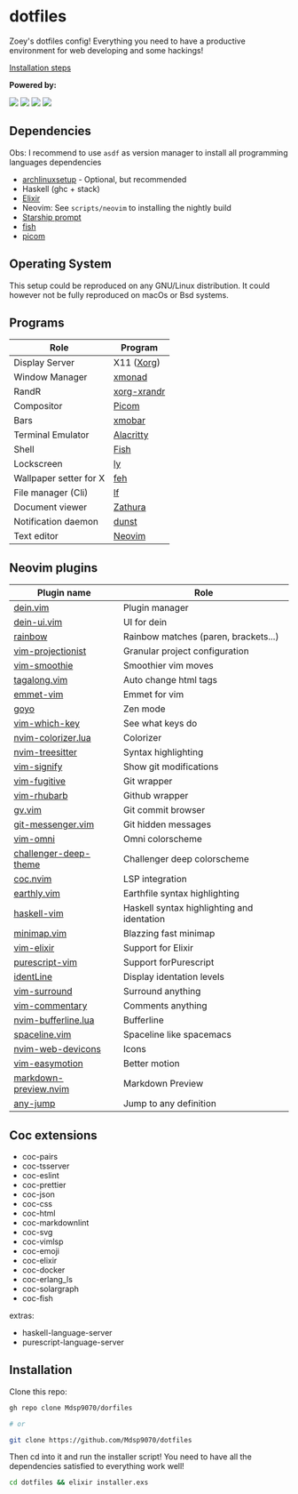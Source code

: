# dotfiles

Zoey's dotfiles config! Everything you need to have a productive
environment for web developing and some hackings!

[Installation steps](#Installation)

**Powered by:**

![](https://img.shields.io/badge/-Arch-informational?style=for-the-badge&logo=Arch-Linux&logoColor=white&color=1793D1)
![](https://img.shields.io/badge/-Xorg-informational?style=for-the-badge&logo=X.Org&logoColor=white&color=F28834)
![](https://img.shields.io/badge/-Fish-informational?style=for-the-badge&logoColor=white&color=5927E3)
![](https://img.shields.io/badge/-Vim-informational?style=for-the-badge&logo=vim&logoColor=white&color=019733)

## Dependencies

Obs: I recommend to use `asdf` as version manager to install all programming
languages dependencies

- [archlinuxsetup](https://github.com/Mdsp9070/archlinux-setup) - Optional, but recommended
- Haskell (ghc + stack)
- [Elixir](https://elixir-lang.org/install.html)
- Neovim: See `scripts/neovim` to installing the nightly build
- [Starship prompt](https://starship.rs/)
- [fish](https://github.com/fish-shell/fish-shell)
- [picom](https://github.com/yshui/picom)

## Operating System

This setup could be reproduced on any GNU/Linux distribution.
It could however not be fully reproduced on macOs or Bsd systems.

## Programs

| Role  | Program |
| ------------- | ------------- |
| Display Server  | X11 ([Xorg](https://wiki.archlinux.org/index.php/Xorg)) |
| Window Manager  | [xmonad](https://xmonad.org/)  |
|RandR | [xorg-xrandr](https://www.archlinux.org/packages/?name=xorg-xrandr)|
|Compositor | [Picom](https://github.com/yshui/picom)|
| Bars | [xmobar](https://hackage.haskell.org/package/xmobar)|
|Terminal Emulator | [Alacritty](https://github.com/alacritty/alacritty)|
| Shell | [Fish](https://github.com/fish-shell/fish-shell)|
| Lockscreen | [ly](https://github.com/nullgemm/ly)|
| Wallpaper setter for X | [feh](https://wiki.archlinux.org/index.php/feh)|
| File manager (Cli) | [lf](https://github.com/gokcehan/lf/) |
| Document viewer | [Zathura](https://pwmt.org/projects/zathura/) |
| Notification daemon | [dunst](https://dunst-project.org/) |
| Text editor | [Neovim](https://neovim.io/) |

## Neovim plugins

| Plugin name | Role
| ----------- | ----
| [dein.vim](https://github.com/Shougo/dein.vim) | Plugin manager |
| [dein-ui.vim](https://github.com/wsdjeg/dein-ui.vim) | UI for dein |
| [rainbow](https://github.com/luochen1990/rainbow) | Rainbow matches (paren, brackets...) |
| [vim-projectionist](https://github.com/tpope/vim-projectionist) | Granular project configuration |
| [vim-smoothie](https://github.com/psliwka/vim-smoothie) | Smoothier vim moves |
| [tagalong.vim](https://github.com/AndrewRadev/tagalong.vim) | Auto change html tags |
| [emmet-vim](https://github.com/mattn/emmet-vim) | Emmet for vim |
| [goyo](https://github.com/junegunn/goyo.vim) | Zen mode |
| [vim-which-key](https://github.com/liuchengxu/vim-which-key) | See what keys do |
| [nvim-colorizer.lua](https://github.com/norcalli/nvim-colorizer.lua) | Colorizer |
| [nvim-treesitter](https://github.com/nvim-treesitter/nvim-treesitter) | Syntax highlighting |
| [vim-signify](https://github.com/mhinz/vim-signify) | Show git modifications |
| [vim-fugitive](https://github.com/tpope/vim-fugitive) | Git wrapper |
| [vim-rhubarb](https://github.com/tpope/vim-rhubarb) | Github wrapper |
| [gv.vim](https://github.com/junegunn/gv.vim) | Git commit browser |
| [git-messenger.vim](https://github.com/rhysd/git-messenger.vim) | Git hidden messages |
| [vim-omni](https://github.com/GuiLra/vim-omni/) | Omni colorscheme |
| [challenger-deep-theme](https://github.com/challenger-deep-theme/vim) | Challenger deep colorscheme |
| [coc.nvim](https://github.com/neoclide/coc.nvim) | LSP integration |
| [earthly.vim](https://github.com/earthly/earthly.vim) | Earthfile syntax highlighting |
| [haskell-vim](https://github.com/neovimhaskell/haskell-vim) | Haskell syntax highlighting and identation |
| [minimap.vim](https://github.com/wfxr/minimap.vim) | Blazzing fast minimap |
| [vim-elixir](https://github.com/elixir-editors/vim-elixir) | Support for Elixir |
| [purescript-vim](https://github.com/purescript-contrib/purescript-vim) | Support forPurescript |
| [identLine](https://github.com/Yggdroot/indentLine) | Display identation levels |
| [vim-surround](https://github.com/tpope/vim-surround) | Surround anything |
| [vim-commentary](https://github.com/tpope/vim-commentary) | Comments anything |
| [nvim-bufferline.lua](https://github.com/akinsho/nvim-bufferline.lua) | Bufferline |
| [spaceline.vim](https://github.com/glepnir/spaceline.vim) | Spaceline like spacemacs |
| [nvim-web-devicons](https://github.com/kyazdani42/nvim-web-devicons) | Icons |
| [vim-easymotion](https://github.com/easymotion/vim-easymotion) | Better motion |
| [markdown-preview.nvim](https://github.com/iamcco/markdown-preview.nvim) | Markdown Preview |
| [any-jump](https://github.com/pechorin/any-jump.vim) | Jump to any definition |

## Coc extensions

- coc-pairs
- coc-tsserver
- coc-eslint
- coc-prettier
- coc-json
- coc-css
- coc-html
- coc-markdownlint
- coc-svg
- coc-vimlsp
- coc-emoji
- coc-elixir
- coc-docker
- coc-erlang_ls
- coc-solargraph
- coc-fish

extras:

- haskell-language-server
- purescript-language-server

## Installation

Clone this repo:

```sh
gh repo clone Mdsp9070/dorfiles

# or

git clone https://github.com/Mdsp9070/dotfiles
```

Then cd into it and run the installer script!
You need to have all the dependencies satisfied
to everything work well!

```sh
cd dotfiles && elixir installer.exs
```
